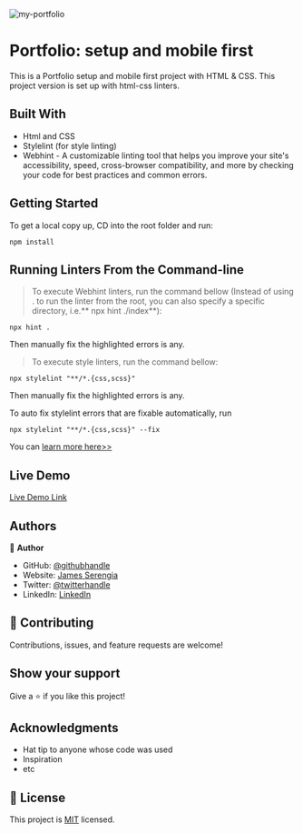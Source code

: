 ![my-portfolio](https://user-images.githubusercontent.com/69452516/200860263-28c2604a-d0f0-4272-b30c-2eb6f1615631.png)

# Portfolio: setup and mobile first

This is a Portfolio setup and mobile first project with HTML & CSS. This project version is set up with html-css linters.

## Built With

- Html and CSS
- Stylelint (for style linting)
- Webhint - A customizable linting tool that helps you improve your site's accessibility, speed, cross-browser compatibility, and more by checking your code for best practices and common errors.

## Getting Started

To get a local copy up, CD into the root folder and run:

```
npm install
```

## Running Linters From the Command-line

> To execute Webhint linters, run the command bellow (Instead of using . to run the linter from the root, you can also specify a specific directory, i.e.** npx hint ./index**):

```
npx hint .
```

Then manually fix the highlighted errors is any.

> To execute style linters, run the command bellow:

```
npx stylelint "**/*.{css,scss}"
```

Then manually fix the highlighted errors is any.

To auto fix stylelint errors that are fixable automatically, run

```
npx stylelint "**/*.{css,scss}" --fix
```

You can [ learn more here>>](https://stylelint.io/user-guide/usage/cli/#autofixing-errors)

## Live Demo

[Live Demo Link](https://serecode-personal-profile-website.vercel.app/)

## Authors

👤 **Author**

- GitHub: [@githubhandle](https://github.com/serengia)
- Website: [James Serengia](https://jamesserengia.com/)
- Twitter: [@twitterhandle](https://twitter.com/jamesserengia)
- LinkedIn: [LinkedIn](https://linkedin.com/in/james-serengia)

## 🤝 Contributing

Contributions, issues, and feature requests are welcome!

## Show your support

Give a ⭐️ if you like this project!

## Acknowledgments

- Hat tip to anyone whose code was used
- Inspiration
- etc

## 📝 License

This project is [MIT](./LICENSE.txt) licensed.
